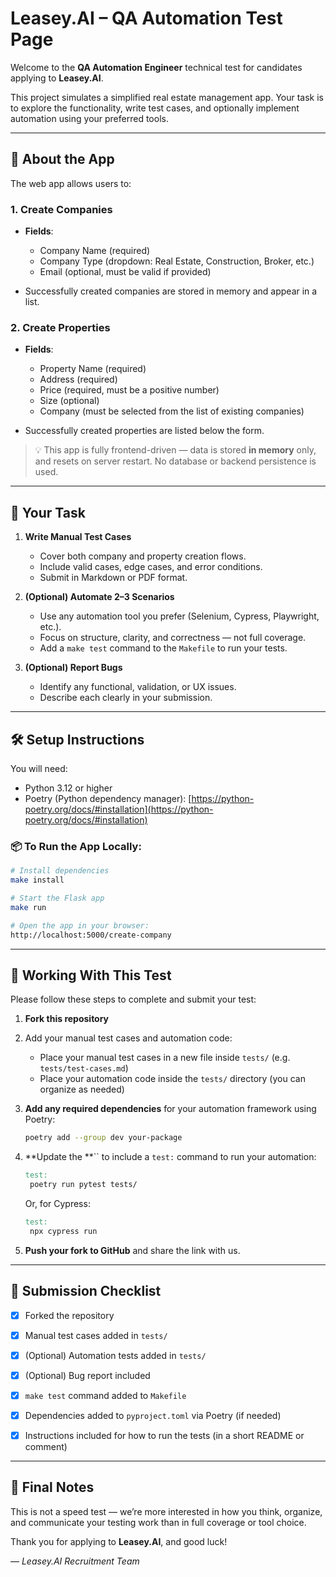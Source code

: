 # Leasey.AI – QA Automation Test Page

Welcome to the **QA Automation Engineer** technical test for candidates applying to **Leasey.AI**.

This project simulates a simplified real estate management app. Your task is to explore the functionality, write test cases, and optionally implement automation using your preferred tools.

---

## 🏢 About the App

The web app allows users to:

### 1. Create Companies

* **Fields**:

  * Company Name (required)
  * Company Type (dropdown: Real Estate, Construction, Broker, etc.)
  * Email (optional, must be valid if provided)
* Successfully created companies are stored in memory and appear in a list.

### 2. Create Properties

* **Fields**:

  * Property Name (required)
  * Address (required)
  * Price (required, must be a positive number)
  * Size (optional)
  * Company (must be selected from the list of existing companies)
* Successfully created properties are listed below the form.

> 💡 This app is fully frontend-driven — data is stored **in memory** only, and resets on server restart. No database or backend persistence is used.

---

## 🎯 Your Task

1. **Write Manual Test Cases**

   * Cover both company and property creation flows.
   * Include valid cases, edge cases, and error conditions.
   * Submit in Markdown or PDF format.

2. **(Optional) Automate 2–3 Scenarios**

   * Use any automation tool you prefer (Selenium, Cypress, Playwright, etc.).
   * Focus on structure, clarity, and correctness — not full coverage.
   * Add a `make test` command to the `Makefile` to run your tests.

3. **(Optional) Report Bugs**

   * Identify any functional, validation, or UX issues.
   * Describe each clearly in your submission.

---

## 🛠 Setup Instructions

You will need:

* Python 3.12 or higher
* Poetry (Python dependency manager): [https://python-poetry.org/docs/#installation](https://python-poetry.org/docs/#installation)

### 📦 To Run the App Locally:

```bash
# Install dependencies
make install

# Start the Flask app
make run

# Open the app in your browser:
http://localhost:5000/create-company
```

---

## 📁 Working With This Test

Please follow these steps to complete and submit your test:

1. **Fork this repository**
2. Add your manual test cases and automation code:

   * Place your manual test cases in a new file inside `tests/` (e.g. `tests/test-cases.md`)
   * Place your automation code inside the `tests/` directory (you can organize as needed)
3. **Add any required dependencies** for your automation framework using Poetry:

   ```bash
   poetry add --group dev your-package
   ```
4. \*\*Update the \*\*\`\` to include a `test:` command to run your automation:

   ```makefile
   test:
   	poetry run pytest tests/
   ```

   Or, for Cypress:

   ```makefile
   test:
   	npx cypress run
   ```
5. **Push your fork to GitHub** and share the link with us.

---

## 📝 Submission Checklist

- [x] Forked the repository  
- [x] Manual test cases added in `tests/`  
- [x] (Optional) Automation tests added in `tests/`  
- [x] (Optional) Bug report included  
- [x] `make test` command added to `Makefile`  
- [x] Dependencies added to `pyproject.toml` via Poetry (if needed)  
- [x] Instructions included for how to run the tests (in a short README or comment)  


---

## 🙌 Final Notes

This is not a speed test — we’re more interested in how you think, organize, and communicate your testing work than in full coverage or tool choice.

Thank you for applying to **Leasey.AI**, and good luck!

— *Leasey.AI Recruitment Team*
